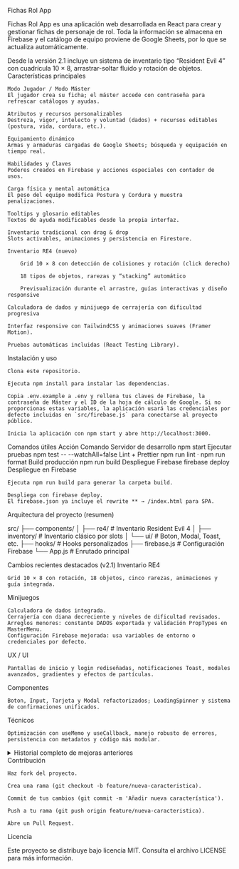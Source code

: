 Fichas Rol App

Fichas Rol App es una aplicación web desarrollada en React para crear y gestionar fichas de personaje de rol.
Toda la información se almacena en Firebase y el catálogo de equipo proviene de Google Sheets, por lo que se actualiza automáticamente.

Desde la versión 2.1 incluye un sistema de inventario tipo “Resident Evil 4” con cuadrícula 10 × 8, arrastrar-soltar fluido y rotación de objetos.
Características principales

    Modo Jugador / Modo Máster
    El jugador crea su ficha; el máster accede con contraseña para refrescar catálogos y ayudas.

    Atributos y recursos personalizables
    Destreza, vigor, intelecto y voluntad (dados) + recursos editables (postura, vida, cordura, etc.).

    Equipamiento dinámico
    Armas y armaduras cargadas de Google Sheets; búsqueda y equipación en tiempo real.

    Habilidades y Claves
    Poderes creados en Firebase y acciones especiales con contador de usos.

    Carga física y mental automática
    El peso del equipo modifica Postura y Cordura y muestra penalizaciones.

    Tooltips y glosario editables
    Textos de ayuda modificables desde la propia interfaz.

    Inventario tradicional con drag & drop
    Slots activables, animaciones y persistencia en Firestore.

    Inventario RE4 (nuevo)

        Grid 10 × 8 con detección de colisiones y rotación (click derecho)

        18 tipos de objetos, rarezas y “stacking” automático

        Previsualización durante el arrastre, guías interactivas y diseño responsive

    Calculadora de dados y minijuego de cerrajería con dificultad progresiva

    Interfaz responsive con TailwindCSS y animaciones suaves (Framer Motion).

    Pruebas automáticas incluidas (React Testing Library).

Instalación y uso

    Clona este repositorio.

    Ejecuta npm install para instalar las dependencias.

    Copia .env.example a .env y rellena tus claves de Firebase, la contraseña de Máster y el ID de la hoja de cálculo de Google. Si no proporcionas estas variables, la aplicación usará las credenciales por defecto incluidas en `src/firebase.js` para conectarse al proyecto público.

    Inicia la aplicación con npm start y abre http://localhost:3000.

Comandos útiles
Acción	Comando
Servidor de desarrollo	npm start
Ejecutar pruebas	npm test -- --watchAll=false
Lint + Prettier	npm run lint · npm run format
Build producción	npm run build
Despliegue Firebase	firebase deploy
Despliegue en Firebase

    Ejecuta npm run build para generar la carpeta build.

    Despliega con firebase deploy.
    El firebase.json ya incluye el rewrite ** → /index.html para SPA.

Arquitectura del proyecto (resumen)

src/
├── components/
│   ├── re4/             # Inventario Resident Evil 4
│   ├── inventory/       # Inventario clásico por slots
│   └── ui/              # Boton, Modal, Toast, etc.
├── hooks/               # Hooks personalizados
├── firebase.js          # Configuración Firebase
└── App.js               # Enrutado principal

Cambios recientes destacados (v2.1)
Inventario RE4

    Grid 10 × 8 con rotación, 18 objetos, cinco rarezas, animaciones y guía integrada.

Minijuegos

    Calculadora de dados integrada.
    Cerrajería con diana decreciente y niveles de dificultad revisados.
    Arreglos menores: constante DADOS exportada y validación PropTypes en MasterMenu.
    Configuración Firebase mejorada: usa variables de entorno o credenciales por defecto.

UX / UI

    Pantallas de inicio y login rediseñadas, notificaciones Toast, modales avanzados, gradientes y efectos de partículas.

Componentes

    Boton, Input, Tarjeta y Modal refactorizados; LoadingSpinner y sistema de confirmaciones unificados.

Técnicos

    Optimización con useMemo y useCallback, manejo robusto de errores, persistencia con metadatos y código más modular.

<details> <summary>Historial completo de mejoras anteriores</summary>

    Cálculo de carga física y mental y visualización con iconos.

    Edición y eliminación de recursos dinámicos con validaciones.

    Tooltips editables y adaptados a móviles.

    Interfaz de equipamiento mejorada y gestión de poderes.

    Inventario modular drag & drop con persistencia en Firestore.

    Selector de estados con iconos, glosario configurable y sistema de slots animados.

    Prototipo de inventario RE4 incrustado vía iframe para pruebas.

    Tests unitarios ampliados y código limpiado de variables sin usar.

</details>
Contribución

    Haz fork del proyecto.

    Crea una rama (git checkout -b feature/nueva-caracteristica).

    Commit de tus cambios (git commit -m 'Añadir nueva característica').

    Push a tu rama (git push origin feature/nueva-caracteristica).

    Abre un Pull Request.

Licencia

Este proyecto se distribuye bajo licencia MIT. Consulta el archivo LICENSE para más información.
